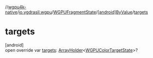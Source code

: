 //[wgpu4k-native](../../../../index.md)/[io.ygdrasil.wgpu](../../index.md)/[WGPUFragmentState](../index.md)/[[android]ByValue](index.md)/[targets](targets.md)

# targets

[android]\
open override var [targets](targets.md): [ArrayHolder](../../../ffi/-array-holder/index.md)&lt;[WGPUColorTargetState](../../-w-g-p-u-color-target-state/index.md)&gt;?
